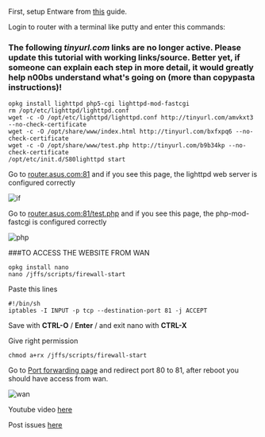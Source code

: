 First, setup Entware from [this](https://github.com/RMerl/asuswrt-merlin/wiki/Entware) guide.

Login to router with a terminal like putty and enter this commands:
### The following _tinyurl.com_ links are no longer active. Please update this tutorial with working links/source. Better yet, if someone can explain each step in more detail, it would greatly help n00bs understand what's going on (more than copypasta instructions)!

```
opkg install lighttpd php5-cgi lighttpd-mod-fastcgi
rm /opt/etc/lighttpd/lighttpd.conf
wget -c -O /opt/etc/lighttpd/lighttpd.conf http://tinyurl.com/amvkxt3 --no-check-certificate
wget -c -O /opt/share/www/index.html http://tinyurl.com/bxfxpq6 --no-check-certificate
wget -c -O /opt/share/www/test.php http://tinyurl.com/b9b34kp --no-check-certificate
/opt/etc/init.d/S80lighttpd start
```
Go to [router.asus.com:81](http://router.asus.com:81) and if you see this page, the lighttpd web server is configured correctly

![if](http://i47.tinypic.com/rm5it1.png)

Go to [router.asus.com:81/test.php](http://router.asus.com:81/test.php) and if you see this page, the php-mod-fastcgi is configured correctly

![php](http://i50.tinypic.com/i5usfo.png)

###TO ACCESS THE WEBSITE FROM WAN
```
opkg install nano
nano /jffs/scripts/firewall-start
```

Paste this lines
```
#!/bin/sh
iptables -I INPUT -p tcp --destination-port 81 -j ACCEPT
```

Save with **CTRL-O** / **Enter** / and exit nano with **CTRL-X**

Give right permission
```
chmod a+rx /jffs/scripts/firewall-start
```

Go to [Port forwarding page](router.asus.com/Advanced_VirtualServer_Content.asp) and redirect port 80 to 81, after reboot you should have access from wan.

![wan](http://i47.tinypic.com/309hgqr.png)

Youtube video [here](http://youtu.be/KHABSd7qB2M)

Post issues [here](https://www.hqt.ro/lighttpd-web-server-with-php-support-through-entware-ng/)